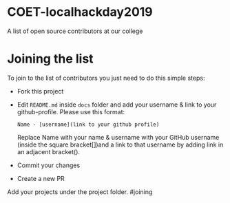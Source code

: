 # COET-localhackday2019
A list of open source contributors at our college


# Joining the list
To join to the list of contributors you just need to do this simple steps:
* Fork this project
* Edit `README.md` inside `docs` folder and add your username & link to your github-profile. Please use this format:

  `Name - [username](link to your github profile)`
  
  Replace Name with your name & username with your GitHub username (inside the square bracket[])and a link to that username by adding link in an adjacent bracket().

* Commit your changes
* Create a new PR




Add your projects under the project folder.
#joining
